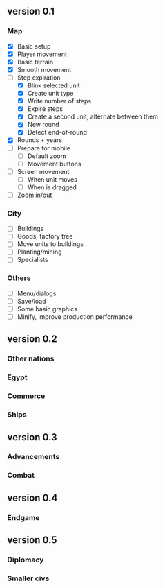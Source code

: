 ## version 0.1

### Map

- [X] Basic setup
- [X] Player movement
- [X] Basic terrain
- [X] Smooth movement
- [ ] Step expiration
  - [X] Blink selected unit
  - [X] Create unit type
  - [X] Write number of steps
  - [X] Expire steps
  - [X] Create a second unit, alternate between them
  - [X] New round
  - [X] Detect end-of-round
- [X] Rounds + years
- [ ] Prepare for mobile
  - [ ] Default zoom
  - [ ] Movement buttons
- [ ] Screen movement
  - [ ] When unit moves
  - [ ] When is dragged
- [ ] Zoom in/out

### City

- [ ] Buildings
- [ ] Goods, factory tree
- [ ] Move units to buildings
- [ ] Planting/mining
- [ ] Specialists

### Others

- [ ] Menu/dialogs
- [ ] Save/load
- [ ] Some basic graphics
- [ ] Minify, improve production performance

## version 0.2

### Other nations
### Egypt
### Commerce
### Ships

## version 0.3

### Advancements
### Combat

## version 0.4

### Endgame

## version 0.5

### Diplomacy
### Smaller civs
